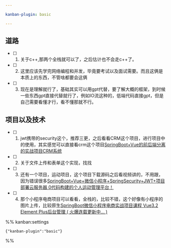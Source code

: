 ```yaml
---

kanban-plugin: basic

---
```


## 道路

- [ ] 1. 关于c++,那两个全栈就可以了，之后估计也不会走c++了。
- [ ] 2. 这里应该先学完网络编程和并发，毕竟要考试以及面试需要。而且这俩是本质上的东西，不管啥都要会这俩
- [ ] 3. 现在是理解就行了，基础其实可以用gpt代替，要了解大概的框架，到时候一些东西gpt直接代替就行了，例如IO流这种的，低端代码直接gpt，但是自己需要看懂才行，看不懂那就不行。


## 项目以及技术

- [ ] 1. jwt携带的security这个，推荐三更，之后看看CRM这个项目，进行项目中的使用，其实感觉可以直接看crm这个项目[SpringBoot+Vue的前后端分离的实战项目CRM系统](https://www.bilibili.com/video/BV1eM4y1E7GK/?p=89&share_source=copy_web&vd_source=a9e0245042931de24eb0a8f018fa0eae)
- [ ] 2. 关于文件上传和表单这个实现，找找
- [ ] 3. 还有一个项目，运动项目，这个项目下载源码之后看视频讲的，不用跟，因为错误很多[SpringBoot+Vue+微信小程序+SpringSecurity+JWT+项目部署云服务器 0代码构建的个人运动管理平台！](https://www.bilibili.com/video/BV1Mq4y1W747/?share_source=copy_web&vd_source=a9e0245042931de24eb0a8f018fa0eae)
- [ ] 4. 那个小程序电商项目可以看看，全栈的，比较不错，这个好像有小程序的图片上传，比较原生[SpringBoot微信小程序电商实战项目课程 Vue3.2 Element Plus后台管理 ( 火爆连载更新中... )](https://www.bilibili.com/video/BV1kP4y1F7tU/?share_source=copy_web&vd_source=a9e0245042931de24eb0a8f018fa0eae)




%% kanban:settings
```
{"kanban-plugin":"basic"}
```
%%